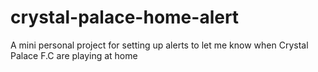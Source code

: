 # crystal-palace-home-alert
A mini personal project for setting up alerts to let me know when Crystal Palace F.C are playing at home
